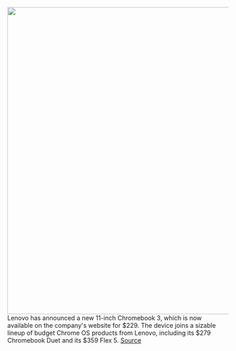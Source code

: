<img src='https://cdn.vox-cdn.com/thumbor/E-rtjKQwKLwaOT2nNCUbqF7yGak=/0x0:979x621/1200x800/filters:focal(412x233:568x389)/cdn.vox-cdn.com/uploads/chorus_image/image/66900548/lenovo_1.0.jpg' width='700px' /><br/>
Lenovo has announced a new 11-inch Chromebook 3, which is now available on the company's website for $229. The device joins a sizable lineup of budget Chrome OS products from Lenovo, including its $279 Chromebook Duet and its $359 Flex 5.
<a href='https://www.theverge.com/2020/6/5/21281659/lenovo-11-inch-chromebook-3-budget-laptop-chrome-os-intel-processor-price'> Source <a/>